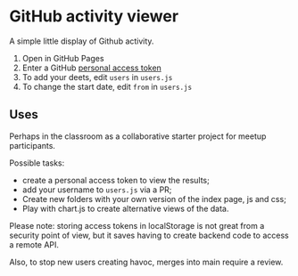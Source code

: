 # GitHub activity viewer

A simple little display of Github activity.

1. Open in GitHub Pages
2. Enter a GitHub [personal access token](https://github.com/settings/tokens)
3. To add your deets, edit `users` in `users.js`
4. To change the start date, edit `from` in `users.js`

## Uses

Perhaps in the classroom as a collaborative starter project for meetup participants.

Possible tasks:
- create a personal access token to view the results;
- add your username to `users.js` via a PR;
- Create new folders with your own version of the index page, js and css;
- Play with chart.js to create alternative views of the data.

Please note: storing access tokens in localStorage is not great from a security point of view, but it saves having to create backend code to access a remote API.

Also, to stop new users creating havoc, merges into main require a review.
